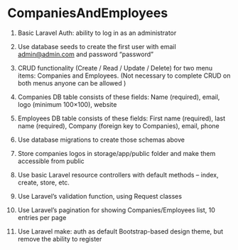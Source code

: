 # CompaniesAndEmployees

1. Basic Laravel Auth: ability to log in as an administrator

2. Use database seeds to create the first user with email admin@admin.com and password “password”

3. CRUD functionality (Create / Read / Update / Delete) for two menu items: Companies and Employees. (Not necessary to complete CRUD on both menus anyone can be allowed )

4. Companies DB table consists of these fields: Name (required), email, logo (minimum 100×100), website

5. Employees DB table consists of these fields: First name (required), last name (required), Company (foreign key to Companies), email, phone

6. Use database migrations to create those schemas above

7. Store companies logos in storage/app/public folder and make them accessible from public

8. Use basic Laravel resource controllers with default methods – index, create, store, etc.

9. Use Laravel’s validation function, using Request classes

10. Use Laravel’s pagination for showing Companies/Employees list, 10 entries per page

11. Use Laravel make: auth as default Bootstrap-based design theme, but remove the ability to register

